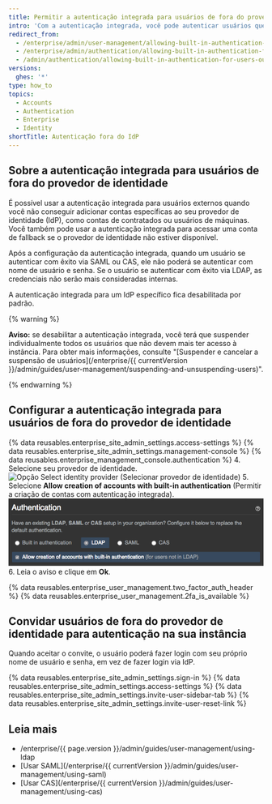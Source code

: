 ```yaml
---
title: Permitir a autenticação integrada para usuários de fora do provedor de identidade
intro: 'Com a autenticação integrada, você pode autenticar usuários que não têm acesso ao seu provedor de identidade que usa LDAP, SAML ou CAS.'
redirect_from:
  - /enterprise/admin/user-management/allowing-built-in-authentication-for-users-outside-your-identity-provider
  - /enterprise/admin/authentication/allowing-built-in-authentication-for-users-outside-your-identity-provider
  - /admin/authentication/allowing-built-in-authentication-for-users-outside-your-identity-provider
versions:
  ghes: '*'
type: how_to
topics:
  - Accounts
  - Authentication
  - Enterprise
  - Identity
shortTitle: Autenticação fora do IdP
---
```


## Sobre a autenticação integrada para usuários de fora do provedor de identidade

É possível usar a autenticação integrada para usuários externos quando você não conseguir adicionar contas específicas ao seu provedor de identidade (IdP), como contas de contratados ou usuários de máquinas. Você também pode usar a autenticação integrada para acessar uma conta de fallback se o provedor de identidade não estiver disponível.

Após a configuração da autenticação integrada, quando um usuário se autenticar com êxito via SAML ou CAS, ele não poderá se autenticar com nome de usuário e senha. Se o usuário se autenticar com êxito via LDAP, as credenciais não serão mais consideradas internas.

A autenticação integrada para um IdP específico fica desabilitada por padrão.

{% warning %}

**Aviso:** se desabilitar a autenticação integrada, você terá que suspender individualmente todos os usuários que não devem mais ter acesso à instância. Para obter mais informações, consulte "[Suspender e cancelar a suspensão de usuários](/enterprise/{{ currentVersion }}/admin/guides/user-management/suspending-and-unsuspending-users)".

{% endwarning %}

## Configurar a autenticação integrada para usuários de fora do provedor de identidade

{% data reusables.enterprise_site_admin_settings.access-settings %}
{% data reusables.enterprise_site_admin_settings.management-console %}
{% data reusables.enterprise_management_console.authentication %}
4. Selecione seu provedor de identidade. ![Opção Select identity provider (Selecionar provedor de identidade)
](/assets/images/enterprise/management-console/identity-provider-select.gif)
5. Selecione **Allow creation of accounts with built-in authentication** (Permitir a criação de contas com autenticação integrada). ![Opção Select built-in authentication (Selecionar autenticação integrada)](/assets/images/enterprise/management-console/built-in-auth-identity-provider-select.png)
6. Leia o aviso e clique em **Ok**.

{% data reusables.enterprise_user_management.two_factor_auth_header %}
{% data reusables.enterprise_user_management.2fa_is_available %}

## Convidar usuários de fora do provedor de identidade para autenticação na sua instância

Quando aceitar o convite, o usuário poderá fazer login com seu próprio nome de usuário e senha, em vez de fazer login via IdP.

{% data reusables.enterprise_site_admin_settings.sign-in %}
{% data reusables.enterprise_site_admin_settings.access-settings %}
{% data reusables.enterprise_site_admin_settings.invite-user-sidebar-tab %}
{% data reusables.enterprise_site_admin_settings.invite-user-reset-link %}

## Leia mais

- /enterprise/{{ page.version }}/admin/guides/user-management/using-ldap
- [Usar SAML](/enterprise/{{ currentVersion }}/admin/guides/user-management/using-saml)
- [Usar CAS](/enterprise/{{ currentVersion }}/admin/guides/user-management/using-cas)
